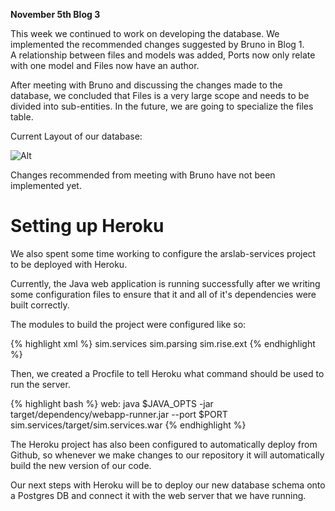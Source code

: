**November 5th Blog 3**

This week we continued to work on developing the database. We implemented the recommended changes suggested by Bruno in Blog 1. <br>
A relationship between files and models was added, Ports now only relate with one model and Files now have an author.



After meeting with Bruno and discussing the changes made to the database, we concluded that Files is a very large scope and needs to be divided into sub-entities. In the future, we are going to specialize the files table.


Current Layout of our database:

![Alt](https://github.com/Jacoblab1/project-blog/blob/master/docs/_posts/images/databaseNovember5.jpeg?raw=true)

Changes recommended from meeting with Bruno have not been implemented yet.

# Setting up Heroku

We also spent some time working to configure the arslab-services project to be deployed with Heroku.

Currently, the Java web application is running successfully after we writing some configuration files to ensure that it and all of it's dependencies were built correctly.

The modules to build the project were configured like so:

{% highlight xml %}
   <modules>
      <module>sim.services</module>
      <module>sim.parsing</module>
      <module>sim.rise.ext</module>
   </modules>
{% endhighlight %}

Then, we created a Procfile to tell Heroku what command should be used to run the server.

{% highlight bash %}
  web: java $JAVA_OPTS -jar target/dependency/webapp-runner.jar --port $PORT sim.services/target/sim.services.war
{% endhighlight %}

The Heroku project has also been configured to automatically deploy from Github, so whenever we make changes to our repository it will automatically build the new version of our code.

Our next steps with Heroku will be to deploy our new database schema onto a Postgres DB and connect it with the web server that we have running.
